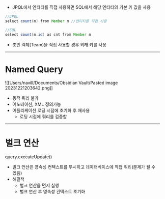 - JPQL에서 엔티티를 직접 사용하면 SQL에서 해당 엔티티의 기본 키 값을 사용
```java
//JPQL
select count(m) from Member m //엔티티를 직접 사용

//SQL
select count(m.id) as cnt from Member m
```
- 조인 객체(Team)을 직접 사용할 경우 외래 키를 사용

---
# Named Query
![[Users/navill/Documents/Obsidian Vault/Pasted image 20231221203642.png]]

- 동적 쿼리 불가
- 어노테이션, XML 정의가능
- 어플리케이션 로딩 시점에 초기화 후 재사용
	- 로딩 시점에 쿼리를 검증함

---
# 벌크 연산
query.executeUpdate() 
- 벌크 연산은 영속성 컨텍스트를 무시하고 데이터베이스에 직접 쿼리(문제가 될 수 있음)
- 해결책
	- 벌크 연산을 먼저 실행
	- 벌크 연산 후 영속성 컨택스트 초기화